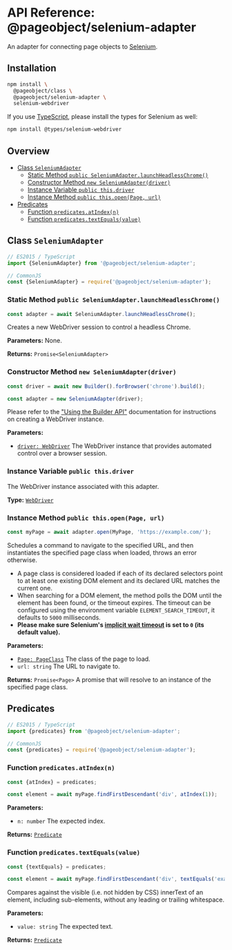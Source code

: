 # API Reference: @pageobject/selenium-adapter

An adapter for connecting page objects to [Selenium][selenium].

## Installation

```sh
npm install \
  @pageobject/class \
  @pageobject/selenium-adapter \
  selenium-webdriver
```

If you use [TypeScript][typescript], please install the types for Selenium as well:

```sh
npm install @types/selenium-webdriver
```

## Overview

- [Class `SeleniumAdapter`](#class-seleniumadapter)
  - [Static Method `public SeleniumAdapter.launchHeadlessChrome()`](#static-method-public-seleniumadapterlaunchheadlesschrome)
  - [Constructor Method `new SeleniumAdapter(driver)`](#constructor-method-new-seleniumadapterdriver)
  - [Instance Variable `public this.driver`](#instance-variable-public-thisdriver)
  - [Instance Method `public this.open(Page, url)`](#instance-method-public-thisopenpage-url)
- [Predicates](#predicates)
  - [Function `predicates.atIndex(n)`](#function-predicatesatindexn)
  - [Function `predicates.textEquals(value)`](#function-predicatestextequalsvalue)

## Class `SeleniumAdapter`

```js
// ES2015 / TypeScript
import {SeleniumAdapter} from '@pageobject/selenium-adapter';

// CommonJS
const {SeleniumAdapter} = require('@pageobject/selenium-adapter');
```

### Static Method `public SeleniumAdapter.launchHeadlessChrome()`

```js
const adapter = await SeleniumAdapter.launchHeadlessChrome();
```

Creates a new WebDriver session to control a headless Chrome.

**Parameters:** None.

**Returns:** `Promise<SeleniumAdapter>`

### Constructor Method `new SeleniumAdapter(driver)`

```js
const driver = await new Builder().forBrowser('chrome').build();

const adapter = new SeleniumAdapter(driver);
```

Please refer to the ["Using the Builder API"][selenium] documentation for instructions on creating a WebDriver instance.

**Parameters:**

- [`driver: WebDriver`][selenium-webdriver] The WebDriver instance that provides automated control over a browser session.

### Instance Variable `public this.driver`

The WebDriver instance associated with this adapter.

**Type:** [`WebDriver`][selenium-webdriver]

### Instance Method `public this.open(Page, url)`

```js
const myPage = await adapter.open(MyPage, 'https://example.com/');
```

Schedules a command to navigate to the specified URL, and then instantiates the specified page class when loaded, throws an error otherwise.

- A page class is considered loaded if each of its declared selectors point to at least one existing DOM element and its declared URL matches the current one.
- When searching for a DOM element, the method polls the DOM until the element has been found, or the timeout expires. The timeout can be configured using the environment variable `ELEMENT_SEARCH_TIMEOUT`, it defaults to `5000` milliseconds.
- **Please make sure Selenium's [implicit wait timeout][selenium-timeouts] is set to `0` (its default value).**

**Parameters:**

- [`Page: PageClass`](class.md#type-pageclass) The class of the page to load.
- `url: string` The URL to navigate to.

**Returns:** `Promise<Page>` A promise that will resolve to an instance of the specified page class.

## Predicates

```js
// ES2015 / TypeScript
import {predicates} from '@pageobject/selenium-adapter';

// CommonJS
const {predicates} = require('@pageobject/selenium-adapter');
```

### Function `predicates.atIndex(n)`

```js
const {atIndex} = predicates;

const element = await myPage.findFirstDescendant('div', atIndex(1));
```

**Parameters:**

- `n: number` The expected index.

**Returns:** [`Predicate`](class.md#type-predicate)

### Function `predicates.textEquals(value)`

```js
const {textEquals} = predicates;

const element = await myPage.findFirstDescendant('div', textEquals('example'));
```

Compares against the visible (i.e. not hidden by CSS) innerText of an element, including sub-elements, without any leading or trailing whitespace.

**Parameters:**

- `value: string` The expected text.

**Returns:** [`Predicate`](class.md#type-predicate)

[selenium]: http://seleniumhq.github.io/selenium/docs/api/javascript/index.html
[selenium-timeouts]: http://seleniumhq.github.io/selenium/docs/api/javascript/module/selenium-webdriver/lib/webdriver_exports_Timeouts.html
[selenium-webdriver]: http://seleniumhq.github.io/selenium/docs/api/javascript/module/selenium-webdriver/index_exports_WebDriver.html
[typescript]: https://www.typescriptlang.org/

